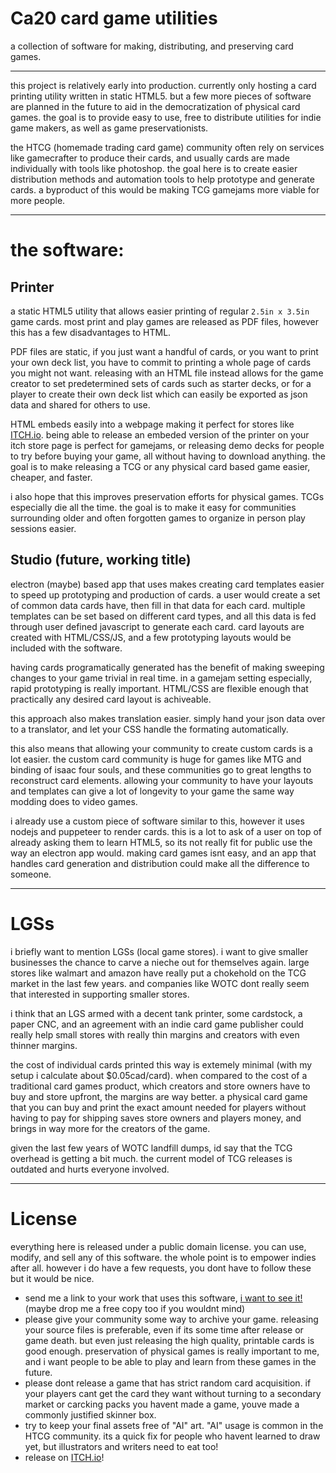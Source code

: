 # Ca20 card game utilities

a collection of software for making, distributing, and preserving card games.

---

this project is relatively early into production. currently only hosting a card printing utility written in static HTML5. but a few more pieces of software are planned in the future to aid in the democratization of physical card games. the goal is to provide easy to use, free to distribute utilities for indie game makers, as well as game preservationists.

the HTCG (homemade trading card game) community often rely on services like gamecrafter to produce their cards, and usually cards are made individually with tools like photoshop. the goal here is to create easier distribution methods and automation tools to help prototype and generate cards. a byproduct of this would be making TCG gamejams more viable for more people.

---

# the software:

## Printer

a static HTML5 utility that allows easier printing of regular ``2.5in x 3.5in`` game cards. most print and play games are released as PDF files, however this has a few disadvantages to HTML.

PDF files are static, if you just want a handful of cards, or you want to print your own deck list, you have to commit to printing a whole page of cards you might not want. releasing with an HTML file instead allows for the game creator to set predetermined sets of cards such as starter decks, or for a player to create their own deck list which can easily be exported as json data and shared for others to use.

HTML embeds easily into a webpage making it perfect for stores like [ITCH.io](https://itch.io). being able to release an embeded version of the printer on your itch store page is perfect for gamejams, or releasing demo decks for people to try before buying your game, all without having to download anything. the goal is to make releasing a TCG or any physical card based game easier, cheaper, and faster.

i also hope that this improves preservation efforts for physical games. TCGs especially die all the time. the goal is to make it easy for communities surrounding older and often forgotten games to organize in person play sessions easier.

## Studio (future, working title)

electron (maybe) based app that uses makes creating card templates easier to speed up prototyping and production of cards. a user would create a set of common data cards have, then fill in that data for each card. multiple templates can be set based on different card types, and all this data is fed through user defined javascript to generate each card. card layouts are created with HTML/CSS/JS, and a few prototyping layouts would be included with the software.

having cards programatically generated has the benefit of making sweeping changes to your game trivial in real time. in a gamejam setting especially, rapid prototyping is really important. HTML/CSS are flexible enough that practically any desired card layout is achiveable.

this approach also makes translation easier. simply hand your json data over to a translator, and let your CSS handle the formating automatically.

this also means that allowing your community to create custom cards is a lot easier. the custom card community is huge for games like MTG and binding of isaac four souls, and these communities go to great lengths to reconstruct card elements. allowing your community to have your layouts and templates can give a lot of longevity to your game the same way modding does to video games.

i already use a custom piece of software similar to this, however it uses nodejs and puppeteer to render cards. this is a lot to ask of a user on top of already asking them to learn HTML5, so its not really fit for public use the way an electron app would. making card games isnt easy, and an app that handles card generation and distribution could make all the difference to someone.

---

# LGSs

i briefly want to mention LGSs (local game stores). i want to give smaller businesses the chance to carve a nieche out for themselves again. large stores like walmart and amazon have really put a chokehold on the TCG market in the last few years. and companies like WOTC dont really seem that interested in supporting smaller stores.

i think that an LGS armed with a decent tank printer, some cardstock, a paper CNC, and an agreement with an indie card game publisher could really help small stores with really thin margins and creators with even thinner margins.

the cost of individual cards printed this way is extemely minimal (with my setup i calculate about $0.05cad/card). when compared to the cost of a traditional card games product, which creators and store owners have to buy and store upfront, the margins are way better. a physical card game that you can buy and print the exact amount needed for players without having to pay for shipping saves store owners and players money, and brings in way more for the creators of the game.

given the last few years of WOTC landfill dumps, id say that the TCG overhead is getting a bit much. the current model of TCG releases is outdated and hurts everyone involved.

---

# License

everything here is released under a public domain license. you can use, modify, and sell any of this software. the whole point is to empower indies after all. however i do have a few requests, you dont have to follow these but it would be nice.

- send me a link to your work that uses this software, [i want to see it!](https://calciumchan.com) (maybe drop me a free copy too if you wouldnt mind) 
- please give your community some way to archive your game. releasing your source files is preferable, even if its some time after release or game death. but even just releasing the high quality, printable cards is good enough. preservation of physical games is really important to me, and i want people to be able to play and learn from these games in the future.
- please dont release a game that has strict random card acquisition. if your players cant get the card they want without turning to a secondary market or carcking packs you havent made a game, youve made a commonly justified skinner box.
- try to keep your final assets free of "AI" art. "AI" usage is common in the HTCG community. its a quick fix for people who havent learned to draw yet, but illustrators and writers need to eat too!
- release on [ITCH.io](https://itch.io)!